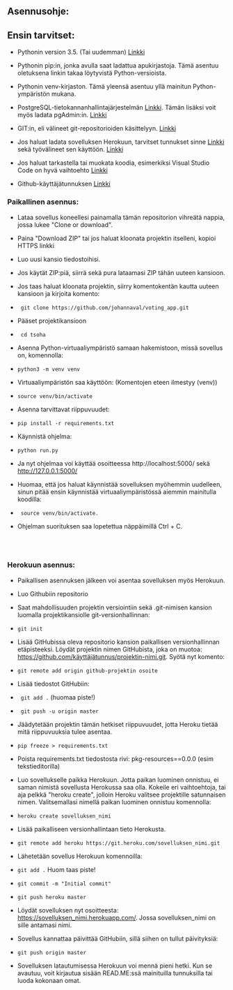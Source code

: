 

## Asennusohje:

## Ensin tarvitset:

- Pythonin version  3.5. (Tai uudemman) [Linkki](https://www.python.org/downloads/)

- Pythonin pip:in, jonka avulla saat ladattua apukirjastoja. Tämä asentuu oletuksena linkin takaa löytyvistä Python-versioista.

- Pythonin venv-kirjaston. Tämä yleensä asentuu yllä mainitun Python-ympäristön mukana.

- PostgreSQL-tietokannanhallintajärjestelmän [Linkki](https://www.postgresql.org/). Tämän lisäksi voit myös ladata pgAdmin:in. [Linkki](https://www.pgadmin.org/)

- GIT:in, eli välineet git-repositorioiden käsittelyyn. [Linkki](https://git-scm.com/downloads)

- Jos haluat ladata sovelluksen Herokuun, tarvitset tunnukset sinne [Linkki](https://www.heroku.com) sekä työvälineet sen käyttöön. [Linkki](https://devcenter.heroku.com/articles/heroku-cli)

- Jos haluat tarkastella tai muokata koodia, esimerkiksi Visual Studio Code on hyvä vaihtoehto [Linkki](https://code.visualstudio.com/) 

- Github-käyttäjätunnuksen [Linkki](https://github.com/)




### Paikallinen asennus:

- Lataa sovellus koneellesi painamalla tämän repositorion vihreätä nappia, jossa lukee "Clone or download".

- Paina "Download ZIP" tai jos haluat kloonata projektin itselleni, kopioi HTTPS linkki

- Luo uusi kansio tiedostoihisi.

- Jos käytät ZIP:piä, siirrä sekä pura lataamasi ZIP tähän uuteen kansioon.

- Jos taas haluat kloonata projektin, siirry komentokentän kautta uuteen kansioon ja kirjoita komento:
- ``` git clone https://github.com/johannaval/voting_app.git``` 

- Pääset projektikansioon
- ``` cd tsoha``` 

- Asenna Python-virtuaaliympäristö samaan hakemistoon, missä sovellus on, komennolla:
- ``` python3 -m venv venv ```

- Virtuaaliympäristön saa käyttöön: (Komentojen eteen ilmestyy (venv))
- ``` source venv/bin/activate ```

- Asenna tarvittavat riippuvuudet:
- ``` pip install -r requirements.txt ```


- Käynnistä ohjelma:
- ``` python run.py ```

- Ja nyt ohjelmaa voi käyttää osoitteessa http://localhost:5000/ sekä http://127.0.0.1:5000/

- Huomaa, että jos haluat käynnistää sovelluksen myöhemmin uudelleen, sinun pitää ensin käynnistää virtuaaliympäristössä aiemmin mainitulla koodilla:
- ``` source venv/bin/activate.``` 

- Ohjelman suorituksen saa lopetettua näppäimillä Ctrl + C.
<br>
<br>

### Herokuun asennus:

- Paikallisen asennuksen jälkeen voi asentaa sovelluksen myös Herokuun.

- Luo Githubiin repositorio

- Saat mahdollisuuden projektin versiointiin sekä .git-nimisen kansion luomalla projektikansiolle git-versionhallinnan:

- ``` git init ``` 

- Lisää GitHubissa oleva repositorio kansion paikallisen versionhallinnan etäpisteeksi. Löydät projektin nimen GitHubista, joka on muotoa: https://github.com/käyttäjätunnus/projektin-nimi.git. Syötä nyt komento:

- ```git remote add origin github-projektin osoite ``` 

- Lisää tiedostot GitHubiin:

- ``` git add .``` (huomaa piste!)
- ``` git push -u origin master```


- Jäädytetään projektin tämän hetkiset riippuvuudet, jotta Heroku tietää mitä riippuvuuksia tulee asentaa.  

- ```pip freeze > requirements.txt ```


- Poista requirements.txt tiedostosta rivi: pkg-resources==0.0.0 (esim tekstieditorilla)

- Luo sovellukselle paikka Herokuun. Jotta paikan luominen onnistuu, ei saman nimistä sovellusta Herokussa saa olla.
Kokeile eri vaihtoehtoja, tai aja pelkkä "heroku create", jolloin Heroku valitsee projektille satunnaisen nimen.
Valitsemallasi nimellä paikan luominen onnistuu komennolla: 

- ```heroku create sovelluksen_nimi ```  

- Lisää paikalliseen versionhallintaan tieto Herokusta.

- ```git remote add heroku https://git.heroku.com/sovelluksen_nimi.git```

- Lähetetään sovellus Herokuun komennoilla:

- ```git add .``` Huom taas piste!
- ```git commit -m "Initial commit"```
- ```git push heroku master```


- Löydät sovelluksen nyt osoitteesta: https://sovelluksen_nimi.herokuapp.com/. Jossa sovelluksen_nimi on sille antamasi nimi.

- Sovellus kannattaa päivittää GitHubiin, sillä  siihen on tullut päivityksiä: 

- ```git push origin master```

- Sovelluksen latautumisessa Herokuun voi mennä pieni hetki. Kun se avautuu, voit kirjautua sisään READ.ME:ssä mainituilla tunnuksilla tai luoda kokonaan omat.



